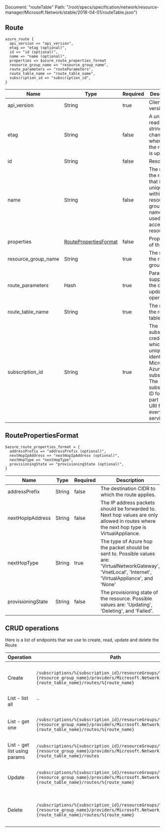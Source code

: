 Document: "routeTable"
Path: "/root/specs/specification/network/resource-manager/Microsoft.Network/stable/2018-04-01/routeTable.json")

## Route

```puppet
azure_route {
  api_version => "api_version",
  etag => "etag (optional)",
  id => "id (optional)",
  name => "name (optional)",
  properties => $azure_route_properties_format
  resource_group_name => "resource_group_name",
  route_parameters => "routeParameters",
  route_table_name => "route_table_name",
  subscription_id => "subscription_id",
}
```

| Name        | Type           | Required       | Description       |
| ------------- | ------------- | ------------- | ------------- |
|api_version | String | true | Client API version. |
|etag | String | false | A unique read-only string that changes whenever the resource is updated. |
|id | String | false | Resource ID. |
|name | String | false | The name of the resource that is unique within a resource group. This name can be used to access the resource. |
|properties | [RoutePropertiesFormat](#routepropertiesformat) | false | Properties of the route. |
|resource_group_name | String | true | The name of the resource group. |
|route_parameters | Hash | true | Parameters supplied to the create or update route operation. |
|route_table_name | String | true | The name of the route table. |
|subscription_id | String | true | The subscription credentials which uniquely identify the Microsoft Azure subscription. The subscription ID forms part of the URI for every service call. |
        
## RoutePropertiesFormat

```puppet
$azure_route_properties_format = {
  addressPrefix => "addressPrefix (optional)",
  nextHopIpAddress => "nextHopIpAddress (optional)",
  nextHopType => "nextHopType",
  provisioningState => "provisioningState (optional)",
}
```

| Name        | Type           | Required       | Description       |
| ------------- | ------------- | ------------- | ------------- |
|addressPrefix | String | false | The destination CIDR to which the route applies. |
|nextHopIpAddress | String | false | The IP address packets should be forwarded to. Next hop values are only allowed in routes where the next hop type is VirtualAppliance. |
|nextHopType | String | true | The type of Azure hop the packet should be sent to. Possible values are: 'VirtualNetworkGateway', 'VnetLocal', 'Internet', 'VirtualAppliance', and 'None' |
|provisioningState | String | false | The provisioning state of the resource. Possible values are: 'Updating', 'Deleting', and 'Failed'. |



## CRUD operations

Here is a list of endpoints that we use to create, read, update and delete the Route

| Operation | Path | Verb | Description | OperationID |
| ------------- | ------------- | ------------- | ------------- | ------------- |
|Create|`/subscriptions/%{subscription_id}/resourceGroups/%{resource_group_name}/providers/Microsoft.Network/routeTables/%{route_table_name}/routes/%{route_name}`|Put|Creates or updates a route in the specified route table.|Routes_CreateOrUpdate|
|List - list all|``||||
|List - get one|`/subscriptions/%{subscription_id}/resourceGroups/%{resource_group_name}/providers/Microsoft.Network/routeTables/%{route_table_name}/routes/%{route_name}`|Get|Gets the specified route from a route table.|Routes_Get|
|List - get list using params|`/subscriptions/%{subscription_id}/resourceGroups/%{resource_group_name}/providers/Microsoft.Network/routeTables/%{route_table_name}/routes`|Get|Gets all routes in a route table.|Routes_List|
|Update|`/subscriptions/%{subscription_id}/resourceGroups/%{resource_group_name}/providers/Microsoft.Network/routeTables/%{route_table_name}/routes/%{route_name}`|Put|Creates or updates a route in the specified route table.|Routes_CreateOrUpdate|
|Delete|`/subscriptions/%{subscription_id}/resourceGroups/%{resource_group_name}/providers/Microsoft.Network/routeTables/%{route_table_name}/routes/%{route_name}`|Delete|Deletes the specified route from a route table.|Routes_Delete|